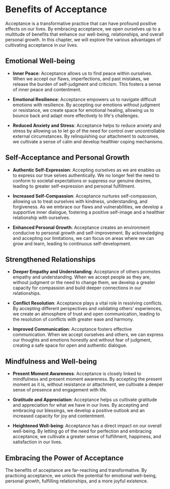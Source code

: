 Benefits of Acceptance
===============================

Acceptance is a transformative practice that can have profound positive effects on our lives. By embracing acceptance, we open ourselves up to a multitude of benefits that enhance our well-being, relationships, and overall personal growth. In this chapter, we will explore the various advantages of cultivating acceptance in our lives.

Emotional Well-being
--------------------

* **Inner Peace**: Acceptance allows us to find peace within ourselves. When we accept our flaws, imperfections, and past mistakes, we release the burden of self-judgment and criticism. This fosters a sense of inner peace and contentment.

* **Emotional Resilience**: Acceptance empowers us to navigate difficult emotions with resilience. By accepting our emotions without judgment or resistance, we create space for emotional healing, allowing us to bounce back and adapt more effectively to life's challenges.

* **Reduced Anxiety and Stress**: Acceptance helps to reduce anxiety and stress by allowing us to let go of the need for control over uncontrollable external circumstances. By relinquishing our attachment to outcomes, we cultivate a sense of calm and develop healthier coping mechanisms.

Self-Acceptance and Personal Growth
-----------------------------------

* **Authentic Self-Expression**: Accepting ourselves as we are enables us to express our true selves authentically. We no longer feel the need to conform to societal expectations or suppress our genuine desires, leading to greater self-expression and personal fulfillment.

* **Increased Self-Compassion**: Acceptance nurtures self-compassion, allowing us to treat ourselves with kindness, understanding, and forgiveness. As we embrace our flaws and vulnerabilities, we develop a supportive inner dialogue, fostering a positive self-image and a healthier relationship with ourselves.

* **Enhanced Personal Growth**: Acceptance creates an environment conducive to personal growth and self-improvement. By acknowledging and accepting our limitations, we can focus on areas where we can grow and learn, leading to continuous self-development.

Strengthened Relationships
--------------------------

* **Deeper Empathy and Understanding**: Acceptance of others promotes empathy and understanding. When we accept people as they are, without judgment or the need to change them, we develop a greater capacity for compassion and build deeper connections in our relationships.

* **Conflict Resolution**: Acceptance plays a vital role in resolving conflicts. By accepting different perspectives and validating others' experiences, we create an atmosphere of trust and open communication, leading to the resolution of conflicts with greater ease and harmony.

* **Improved Communication**: Acceptance fosters effective communication. When we accept ourselves and others, we can express our thoughts and emotions honestly and without fear of judgment, creating a safe space for open and authentic dialogue.

Mindfulness and Well-being
--------------------------

* **Present Moment Awareness**: Acceptance is closely linked to mindfulness and present moment awareness. By accepting the present moment as it is, without resistance or attachment, we cultivate a deeper sense of presence and engagement with life.

* **Gratitude and Appreciation**: Acceptance helps us cultivate gratitude and appreciation for what we have in our lives. By accepting and embracing our blessings, we develop a positive outlook and an increased capacity for joy and contentment.

* **Heightened Well-being**: Acceptance has a direct impact on our overall well-being. By letting go of the need for perfection and embracing acceptance, we cultivate a greater sense of fulfillment, happiness, and satisfaction in our lives.

Embracing the Power of Acceptance
---------------------------------

The benefits of acceptance are far-reaching and transformative. By practicing acceptance, we unlock the potential for emotional well-being, personal growth, fulfilling relationships, and a more joyful existence.
